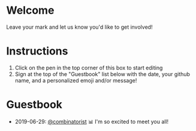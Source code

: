 # Welcome
Leave your mark and let us know you'd like to get involved!

# Instructions
1. Click on the pen in the top corner of this box to start editing
2. Sign at the top of the "Guestbook" list below with the date, your github name, and a personalized emoji and/or message!

# Guestbook
- 2019-06-29: [@combinatorist](https://github.com/combinatorist) :bar_chart: I'm so excited to meet you all!

[emoji]: https://gist.github.com/rxaviers/7360908
